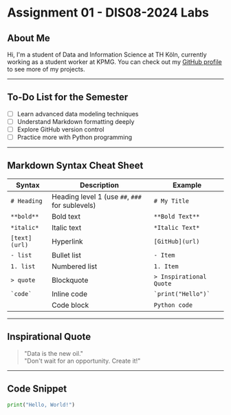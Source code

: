 # Assignment 01 - DIS08-2024 Labs

## About Me
Hi, I'm a student of Data and Information Science at TH Köln, currently working as a student worker at KPMG. You can check out my [GitHub profile](https://github.com/HovhannisyanDavit) to see more of my projects.

---

## To-Do List for the Semester
- [ ] Learn advanced data modeling techniques
- [ ] Understand Markdown formatting deeply
- [ ] Explore GitHub version control
- [ ] Practice more with Python programming

---

## Markdown Syntax Cheat Sheet

| Syntax       | Description                                     | Example               |
|--------------|-------------------------------------------------|-----------------------|
| `# Heading`  | Heading level 1 (use `##`, `###` for sublevels) | `# My Title`          |
| `**bold**`   | Bold text                                       | `**Bold Text**`       |
| `*italic*`   | Italic text                                     | `*Italic Text*`       |
| `[text](url)`| Hyperlink                                       | `[GitHub](url)`       |
| `- list`     | Bullet list                                     | `- Item`              |
| `1. list`    | Numbered list                                   | `1. Item`             |
| `> quote`    | Blockquote                                      | `> Inspirational Quote` |
| `` `code` `` | Inline code                                     | `` `print("Hello")` `` |
| ``` ```      | Code block                                      | ``` Python code ```   |

---

## Inspirational Quote
> "Data is the new oil."<br>"Don't wait for an opportunity. Create it!"
---

## Code Snippet
```python
print("Hello, World!")
